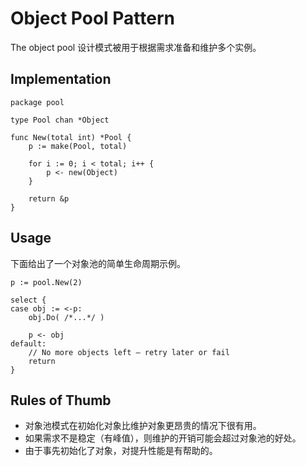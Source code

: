 # Object Pool Pattern

The object pool 设计模式被用于根据需求准备和维护多个实例。

## Implementation

```
package pool

type Pool chan *Object

func New(total int) *Pool {
    p := make(Pool, total)
    
    for i := 0; i < total; i++ {
        p <- new(Object)
    }
    
    return &p
}
```

## Usage

下面给出了一个对象池的简单生命周期示例。

```
p := pool.New(2)

select {
case obj := <-p:
    obj.Do( /*...*/ )
    
    p <- obj
default:
    // No more objects left — retry later or fail
    return
}
```

## Rules of Thumb

- 对象池模式在初始化对象比维护对象更昂贵的情况下很有用。
- 如果需求不是稳定（有峰值），则维护的开销可能会超过对象池的好处。
- 由于事先初始化了对象，对提升性能是有帮助的。

